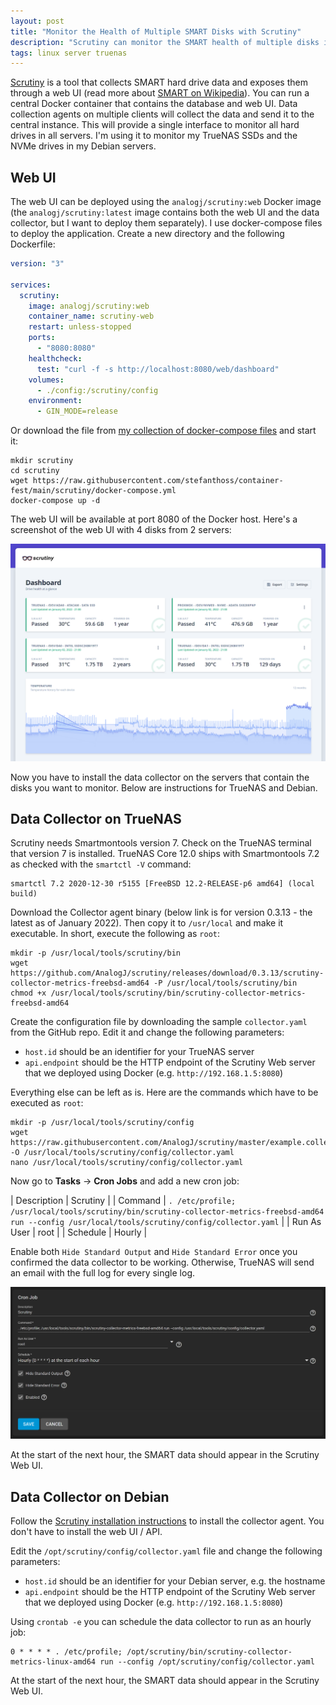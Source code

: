 ```yaml
---
layout: post
title: "Monitor the Health of Multiple SMART Disks with Scrutiny"
description: "Scrutiny can monitor the SMART health of multiple disks in multiple servers and expose it through a web interface."
tags: linux server truenas
---
```


[Scrutiny](https://github.com/AnalogJ/scrutiny) is a tool that collects SMART hard drive data and exposes them through a
web UI (read more about [SMART on Wikipedia](https://en.wikipedia.org/wiki/S.M.A.R.T.)). You can run a central Docker
container that contains the database and web UI. Data collection agents on multiple clients will collect the data and
send it to the central instance. This will provide a single interface to monitor all hard drives in all servers. I'm
using it to monitor my TrueNAS SSDs and the NVMe drives in my Debian servers.

## Web UI

The web UI can be deployed using the `analogj/scrutiny:web` Docker image (the `analogj/scrutiny:latest` image contains
both the web UI and the data collector, but I want to deploy them separately). I use docker-compose files to deploy the
application. Create a new directory and the following Dockerfile:

```yaml
version: "3"

services:
  scrutiny:
    image: analogj/scrutiny:web
    container_name: scrutiny-web
    restart: unless-stopped
    ports:
      - "8080:8080"
    healthcheck:
      test: "curl -f -s http://localhost:8080/web/dashboard"
    volumes:
      - ./config:/scrutiny/config
    environment:
      - GIN_MODE=release
```

Or download the file from [my collection of docker-compose files](https://github.com/stefanthoss/container-fest) and
start it:

```shell
mkdir scrutiny
cd scrutiny
wget https://raw.githubusercontent.com/stefanthoss/container-fest/main/scrutiny/docker-compose.yml
docker-compose up -d
```

The web UI will be available at port 8080 of the Docker host. Here's a screenshot of the web UI with 4 disks from
2 servers:

![Scrutiny Webapp Dashboard](/assets/images/scrutiny-webapp-dashboard.png)

Now you have to install the data collector on the servers that contain the disks you want to monitor. Below are
instructions for TrueNAS and Debian.

## Data Collector on TrueNAS

Scrutiny needs Smartmontools version 7. Check on the TrueNAS terminal that version 7 is installed. TrueNAS Core 12.0
ships with Smartmontools 7.2 as checked with the `smartctl -V` command:

```text
smartctl 7.2 2020-12-30 r5155 [FreeBSD 12.2-RELEASE-p6 amd64] (local build)
```

Download the Collector agent binary (below link is for version 0.3.13 - the latest as of January 2022). Then copy it to
`/usr/local` and make it executable. In short, execute the following as `root`:

```shell
mkdir -p /usr/local/tools/scrutiny/bin
wget https://github.com/AnalogJ/scrutiny/releases/download/0.3.13/scrutiny-collector-metrics-freebsd-amd64 -P /usr/local/tools/scrutiny/bin
chmod +x /usr/local/tools/scrutiny/bin/scrutiny-collector-metrics-freebsd-amd64
```

Create the configuration file by downloading the sample `collector.yaml` from the GitHub repo. Edit it and change the
following parameters:

* `host.id` should be an identifier for your TrueNAS server
* `api.endpoint` should be the HTTP endpoint of the Scrutiny Web server that we deployed using Docker (e.g. `http://192.168.1.5:8080`)

Everything else can be left as is. Here are the commands which have  to be executed as `root`:

```shell
mkdir -p /usr/local/tools/scrutiny/config
wget https://raw.githubusercontent.com/AnalogJ/scrutiny/master/example.collector.yaml -O /usr/local/tools/scrutiny/config/collector.yaml
nano /usr/local/tools/scrutiny/config/collector.yaml
```

Now go to **Tasks** → **Cron Jobs** and add a new cron job:

| Description | Scrutiny |
| Command | `. /etc/profile; /usr/local/tools/scrutiny/bin/scrutiny-collector-metrics-freebsd-amd64 run --config /usr/local/tools/scrutiny/config/collector.yaml` |
| Run As User | root |
| Schedule | Hourly |

Enable both `Hide Standard Output` and `Hide Standard Error` once you confirmed the data collector to be working.
Otherwise, TrueNAS will send an email with the full log for every single log.

![TrueNAS Scrutiny Cronjob](/assets/images/truenas-scrutiny-cronjob.png)

At the start of the next hour, the SMART data should appear in the Scrutiny Web UI.

## Data Collector on Debian

Follow the [Scrutiny installation instructions](https://github.com/AnalogJ/scrutiny/blob/master/docs/INSTALL_MANUAL.md#collector)
to install the collector agent. You don't have to install the web UI / API.

Edit the `/opt/scrutiny/config/collector.yaml` file and change the following parameters:

* `host.id` should be an identifier for your Debian server, e.g. the hostname
* `api.endpoint` should be the HTTP endpoint of the Scrutiny Web server that we deployed using Docker (e.g. `http://192.168.1.5:8080`)

Using `crontab -e` you can schedule the data collector to run as an hourly job:

```text
0 * * * * . /etc/profile; /opt/scrutiny/bin/scrutiny-collector-metrics-linux-amd64 run --config /opt/scrutiny/config/collector.yaml
```

At the start of the next hour, the SMART data should appear in the Scrutiny Web UI.
